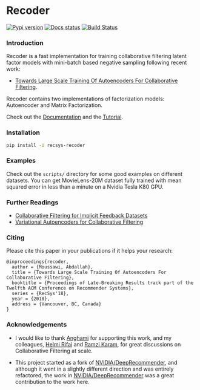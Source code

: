 # Recoder
[![Pypi version](https://img.shields.io/badge/dynamic/json.svg?label=pypi&url=https%3A%2F%2Fpypi.org%2Fpypi%2Frecsys-recoder%2Fjson&query=%24.info.version&colorB=blue)](https://pypi.org/project/recsys-recoder/)
[![Docs status](https://readthedocs.org/projects/recoder/badge/?version=latest)](https://recoder.readthedocs.io/en/latest/)
[![Build Status](https://travis-ci.org/amoussawi/recoder.svg?branch=master)](https://travis-ci.org/amoussawi/recoder)

### Introduction

Recoder is a fast implementation for training collaborative filtering latent
factor models with mini-batch based negative sampling following recent work:
- [Towards Large Scale Training Of Autoencoders For Collaborative Filtering](https://arxiv.org/abs/1809.00999).

Recoder contains two implementations of factorization models: Autoencoder and Matrix Factorization.

Check out the [Documentation](https://recoder.readthedocs.io/en/latest/) and
the [Tutorial](https://recoder.readthedocs.io/en/latest/tutorial.html).

### Installation
```bash
pip install -U recsys-recoder
```

### Examples
Check out the `scripts/` directory for some good examples on different datasets.
You can get MovieLens-20M dataset fully trained with mean squared error in less
than a minute on a Nvidia Tesla K80 GPU.

### Further Readings
- [Collaborative Filtering for Implicit Feedback Datasets](http://yifanhu.net/PUB/cf.pdf)
- [Variational Autoencoders for Collaborative Filtering](https://arxiv.org/abs/1802.05814)

### Citing
Please cite this paper in your publications if it helps your research:
```
@inproceedings{recoder,
  author = {Moussawi, Abdallah},
  title = {Towards Large Scale Training Of Autoencoders For Collaborative Filtering},
  booktitle = {Proceedings of Late-Breaking Results track part of the Twelfth ACM Conference on Recommender Systems},
  series = {RecSys'18},
  year = {2018},
  address = {Vancouver, BC, Canada}
}
```

### Acknowledgements
- I would like to thank [Anghami](https://www.anghami.com) for supporting this work,
and my colleagues, [Helmi Rifai](https://twitter.com/RifaiHelmi) and
[Ramzi Karam](https://twitter.com/ramzikaram), for great discussions on Collaborative Filtering at scale.

- This project started as a fork of [NVIDIA/DeepRecommender](https://github.com/NVIDIA/DeepRecommender),
and although it went in a slightly different direction and was entirely refactored,
the work in [NVIDIA/DeepRecommender](https://github.com/NVIDIA/DeepRecommender) was a
great contribution to the work here.
